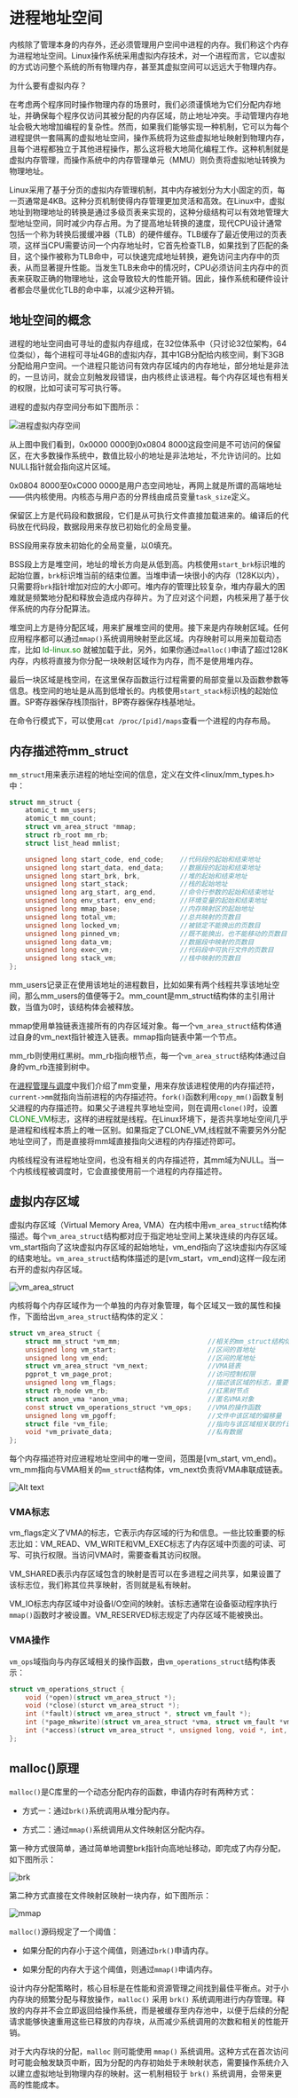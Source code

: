 # 进程地址空间

内核除了管理本身的内存外，还必须管理用户空间中进程的内存。我们称这个内存为进程地址空间。Linux操作系统采用虚拟内存技术，对一个进程而言，它以虚拟的方式访问整个系统的所有物理内存，甚至其虚拟空间可以远远大于物理内存。

为什么要有虚拟内存？

在考虑两个程序同时操作物理内存的场景时，我们必须谨慎地为它们分配内存地址，并确保每个程序仅访问其被分配的内存区域，防止地址冲突。手动管理内存地址会极大地增加编程的复杂性。然而，如果我们能够实现一种机制，它可以为每个进程提供一套隔离的虚拟地址空间，操作系统将为这些虚拟地址映射到物理内存，且每个进程都独立于其他进程操作，那么这将极大地简化编程工作。这种机制就是虚拟内存管理，而操作系统中的内存管理单元（MMU）则负责将虚拟地址转换为物理地址。

Linux采用了基于分页的虚拟内存管理机制，其中内存被划分为大小固定的页，每一页通常是4KB。这种分页机制使得内存管理更加灵活和高效。在Linux中，虚拟地址到物理地址的转换是通过多级页表来实现的，这种分级结构可以有效地管理大型地址空间，同时减少内存占用。为了提高地址转换的速度，现代CPU设计通常包括一个称为转换后援缓冲器（TLB）的硬件缓存。TLB缓存了最近使用过的页表项，这样当CPU需要访问一个内存地址时，它首先检查TLB，如果找到了匹配的条目，这个操作被称为TLB命中，可以快速完成地址转换，避免访问主内存中的页表，从而显著提升性能。当发生TLB未命中的情况时，CPU必须访问主内存中的页表来获取正确的物理地址，这会导致较大的性能开销。因此，操作系统和硬件设计者都会尽量优化TLB的命中率，以减少这种开销。

## 地址空间的概念

进程的地址空间由可寻址的虚拟内存组成，在32位体系中（只讨论32位架构，64位类似），每个进程可寻址4GB的虚拟内存，其中1GB分配给内核空间，剩下3GB分配给用户空间。一个进程只能访问有效内存区域内的内存地址，部分地址是非法的，一旦访问，就会立刻触发段错误，由内核终止该进程。每个内存区域也有相关的权限，比如可读可写可执行等。

进程的虚拟内存空间分布如下图所示：

![进程虚拟内存空间](../../images/kernel/vma.webp)

从上图中我们看到，0x0000 0000到0x0804 8000这段空间是不可访问的保留区，在大多数操作系统中，数值比较小的地址是非法地址，不允许访问的。比如NULL指针就会指向这片区域。

0x0804 8000至0xC000 0000是用户态空间地址，再网上就是所谓的高端地址——供内核使用。内核态与用户态的分界线由成员变量`task_size`定义。

保留区上方是代码段和数据段，它们是从可执行文件直接加载进来的。编译后的代码放在代码段，数据段用来存放已初始化的全局变量。

BSS段用来存放未初始化的全局变量，以0填充。

BSS段上方是堆空间，地址的增长方向是从低到高。内核使用`start_brk`标识堆的起始位置，`brk`标识堆当前的结束位置。当堆申请一块很小的内存（128K以内），只需要将`brk`指针增加对应的大小即可。堆内存的管理比较复杂，堆内存最大的困难就是频繁地分配和释放会造成内存碎片。为了应对这个问题，内核采用了基于伙伴系统的内存分配算法。

堆空间上方是待分配区域，用来扩展堆空间的使用。接下来是内存映射区域。任何应用程序都可以通过`mmap()`系统调用映射至此区域。内存映射可以用来加载动态库，比如<font color="green"> ld-linux.so </font>就被加载于此，另外，如果你通过`malloc()`申请了超过128K内存，内核将直接为你分配一块映射区域作为内存，而不是使用堆内存。

最后一块区域是栈空间，在这里保存函数运行过程需要的局部变量以及函数参数等信息。栈空间的地址是从高到低增长的。内核使用`start_stack`标识栈的起始位置。SP寄存器保存栈顶指针，BP寄存器保存栈基地址。

在命令行模式下，可以使用`cat /proc/[pid]/maps`查看一个进程的内存布局。

## 内存描述符mm_struct

`mm_struct`用来表示进程的地址空间的信息，定义在文件<linux/mm_types.h\>中：

```C
struct mm_struct {
    atomic_t mm_users;
    atomic_t mm_count;
    struct vm_area_struct *mmap;
    struct rb_root mm_rb;
    struct list_head mmlist;

    unsigned long start_code, end_code;    //代码段的起始和结束地址
    unsigned long start_data, end_data;    //数据段的起始和结束地址
    unsigned long start_brk, brk,          //堆的起始和结束地址
    unsigned long start_stack;             //栈的起始地址
    unsigned long arg_start, arg_end,      //命令行参数的起始和结束地址
    unsigned long env_start, env_end;      //环境变量的起始和结束地址
    unsigned long mmap_base;               //内存映射区的起始地址
    unsigned long total_vm;                //总共映射的页数目
    unsigned long locked_vm;               //被锁定不能换出的页数目
    unsigned long pinned_vm;               //既不能换出，也不能移动的页数目
    unsigned long data_vm;                 //数据段中映射的页数目
    unsigned long exec_vm;                 //代码段中可执行文件的页数目
    unsigned long stack_vm;                //栈中映射的页数目
};
```

mm_users记录正在使用该地址的进程数目，比如如果有两个线程共享该地址空间，那么mm_users的值便等于2。mm_count是mm_struct结构体的主引用计数，当值为0时，该结构体会被释放。

mmap使用单独链表连接所有的内存区域对象。每一个`vm_area_struct`结构体通过自身的vm_next指针被连入链表。mmap指向链表中第一个节点。

mm_rb则使用红黑树。mm_rb指向根节点，每一个`vm_area_struct`结构体通过自身的vm_rb连接到树中。

在[进程管理与调度](./sched.md/#_9)中我们介绍了mm变量，用来存放该进程使用的内存描述符，`current->mm`就指向当前进程的内存描述符。`fork()`函数利用`copy_mm()`函数复制父进程的内存描述符。如果父子进程共享地址空间，则在调用`clone()`时，设置<font color="green">CLONE_VM</font>标志，这样的进程就是线程。在Linux环境下，是否共享地址空间几乎是进程和线程本质上的唯一区别。如果指定了CLONE_VM,线程就不需要另外分配地址空间了，而是直接将mm域直接指向父进程的内存描述符即可。

内核线程没有进程地址空间，也没有相关的内存描述符，其mm域为NULL。当一个内核线程被调度时，它会直接使用前一个进程的内存描述符。

## 虚拟内存区域

虚拟内存区域（Virtual Memory Area, VMA）在内核中用`vm_area_struct`结构体描述。每个`vm_area_struct`结构都对应于指定地址空间上某块连续的内存区域。vm_start指向了这块虚拟内存区域的起始地址，vm_end指向了这块虚拟内存区域的结束地址。`vm_area_struct`结构体描述的是[vm_start，vm_end)这样一段左闭右开的虚拟内存区域。

![vm_area_struct](../../images/kernel/vma2.webp)

内核将每个内存区域作为一个单独的内存对象管理，每个区域又一致的属性和操作，下面给出`vm_area_struct`结构体的定义：

```C
struct vm_area_struct {
    struct mm_struct *vm_mm;                      //相关的mm_struct结构体
    unsigned long vm_start;                       //区间的首地址
    unsigned long vm_end;                         //区间的尾地址
    struct vm_area_struct *vm_next;               //VMA链表
    pgprot_t vm_page_prot;                        //访问控制权限
    unsigned long vm_flags;                       //描述该区域的标志，重要的两个是VM_IO和VM_RESERVED
    struct rb_node vm_rb;                         //红黑树节点
    struct anon_vma *anon_vma;                    //匿名VMA对象
    const struct vm_operations_struct *vm_ops;    //VMA的操作函数
    unsigned long vm_pgoff;                       //文件中该区域的偏移量
    struct file *vm_file;                         //指向与该区域相关联的file结构指针
    void *vm_private_data;                        //私有数据
};
```

每个内存描述符对应进程地址空间中的唯一空间，范围是[vm_start, vm_end)。vm_mm指向与VMA相关的`mm_struct`结构体，vm_next负责将VMA串联成链表。

![Alt text](../../images/kernel/vma3.webp)

### VMA标志

vm_flags定义了VMA的标志，它表示内存区域的行为和信息。一些比较重要的标志比如：VM_READ、VM_WRITE和VM_EXEC标志了内存区域中页面的可读、可写、可执行权限。当访问VMA时，需要查看其访问权限。

VM_SHARED表示内存区域包含的映射是否可以在多进程之间共享，如果设置了该标志位，我们称其位共享映射，否则就是私有映射。

VM_IO标志内存区域中对设备I/O空间的映射。该标志通常在设备驱动程序执行`mmap()`函数时才被设置。VM_RESERVED标志规定了内存区域不能被换出。

### VMA操作

`vm_ops`域指向与内存区域相关的操作函数，由`vm_operations_struct`结构体表示：

```C
struct vm_operations_struct {
    void (*open)(struct vm_area_struct *);
    void (*close)(sturct vm_area_struct *);
    int (*fault)(struct vm_area_struct *, struct vm_fault *);
    int (*page_mkwrite)(struct vm_area_struct *vma, struct vm_fault *vmf);
    int (*access)(struct vm_area_struct *, unsigned long, void *, int, int);
};
```

## malloc()原理

`malloc()`是C库里的一个动态分配内存的函数，申请内存时有两种方式：

- 方式一：通过`brk()`系统调用从堆分配内存。

- 方式二：通过`mmap()`系统调用从文件映射区分配内存。

第一种方式很简单，通过简单地调整brk指针向高地址移动，即完成了内存分配，如下图所示：

![brk](../../images/kernel/brk.webp)

第二种方式直接在文件映射区映射一块内存，如下图所示：

![mmap](../../images/kernel/mmap.webp)

`malloc()`源码规定了一个阈值：

- 如果分配的内存小于这个阈值，则通过`brk()`申请内存。

- 如果分配的内存大于这个阈值，则通过`mmap()`申请内存。

设计内存分配策略时，核心目标是在性能和资源管理之间找到最佳平衡点。对于小内存块的频繁分配与释放操作，`malloc()` 采用 `brk()` 系统调用进行内存管理。释放的内存并不会立即返回给操作系统，而是被缓存至内存池中，以便于后续的分配请求能够快速重用这些已释放的内存块，从而减少系统调用的次数和相关的性能开销。

对于大内存块的分配，`malloc` 则可能使用 `mmap()` 系统调用。这种方式在首次访问时可能会触发缺页中断，因为分配的内存初始处于未映射状态，需要操作系统介入以建立虚拟地址到物理内存的映射。这一机制相较于 `brk()` 系统调用，会带来更高的性能成本。




